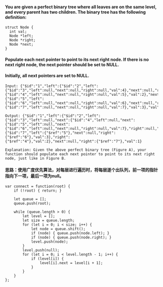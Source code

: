 #### You are given a perfect binary tree where all leaves are on the same level, and every parent has two children. The binary tree has the following definition:

```
struct Node {
  int val;
  Node *left;
  Node *right;
  Node *next;
}
```
#### Populate each next pointer to point to its next right node. If there is no next right node, the next pointer should be set to NULL.

#### Initially, all next pointers are set to NULL.

```
Input: {"$id":"1","left":{"$id":"2","left":{"$id":"3","left":null,"next":null,"right":null,"val":4},"next":null,"right":{"$id":"4","left":null,"next":null,"right":null,"val":5},"val":2},"next":null,"right":{"$id":"5","left":{"$id":"6","left":null,"next":null,"right":null,"val":6},"next":null,"right":{"$id":"7","left":null,"next":null,"right":null,"val":7},"val":3},"val":1}

Output: {"$id":"1","left":{"$id":"2","left":{"$id":"3","left":null,"next":{"$id":"4","left":null,"next":{"$id":"5","left":null,"next":{"$id":"6","left":null,"next":null,"right":null,"val":7},"right":null,"val":6},"right":null,"val":5},"right":null,"val":4},"next":{"$id":"7","left":{"$ref":"5"},"next":null,"right":{"$ref":"6"},"val":3},"right":{"$ref":"4"},"val":2},"next":null,"right":{"$ref":"7"},"val":1}

Explanation: Given the above perfect binary tree (Figure A), your function should populate each next pointer to point to its next right node, just like in Figure B.
```
#### 思路：使用广度优先算法，对每层进行遍历时，将每层逐个出队列，前一项的指针指向下一项，最后一项为null。

```
var connect = function(root) {
    if (!root) { return; }
    
    let queue = [];
    queue.push(root);
    
    while (queue.length > 0) {
        let level = [];
        let size = queue.length;
        for (let i = 0; i < size; i++) {
            let node = queue.shift();
            if (node) { queue.push(node.left); }
            if (node) { queue.push(node.right); }
            level.push(node);
        }
        level.push(null);
        for (let i = 0; i < level.length - 1; i++) {
            if (level[i]) {
                level[i].next = level[i + 1];   
            }
        }
    }
};
```

